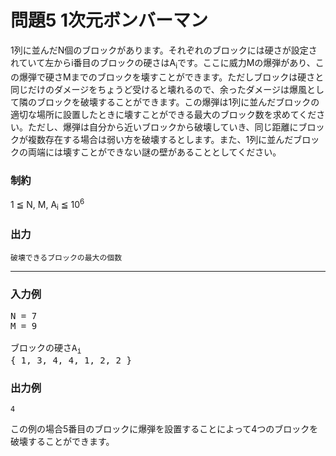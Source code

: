 # 問題5 1次元ボンバーマン

1列に並んだN個のブロックがあります。それぞれのブロックには硬さが設定されていて左からi番目のブロックの硬さはA<sub>i</sub>です。ここに威力Mの爆弾があり、この爆弾で硬さMまでのブロックを壊すことができます。ただしブロックは硬さと同じだけのダメージをちょうど受けると壊れるので、余ったダメージは爆風として隣のブロックを破壊することができます。この爆弾は1列に並んだブロックの適切な場所に設置したときに壊すことができる最大のブロック数を求めてください。ただし、爆弾は自分から近いブロックから破壊していき、同じ距離にブロックが複数存在する場合は弱い方を破壊するとします。また、1列に並んだブロックの両端には壊すことができない謎の壁があることとしてください。

### 制約
1 ≦ N, M, A<sub>i</sub> ≦ 10<sup>6</sup>

### 出力
```
破壊できるブロックの最大の個数
```

---
### 入力例
<pre>
N = 7
M = 9

ブロックの硬さA<sub>i</sub>
{ 1, 3, 4, 4, 1, 2, 2 }
</pre>

### 出力例
```
4
```
この例の場合5番目のブロックに爆弾を設置することによって4つのブロックを破壊することができます。
